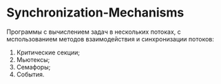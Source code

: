 # Synchronization-Mechanisms
<p>Программы с вычислением задач в нескольких потоках, с мспользованием методов взаимодействия и синхронизации потоков:
<ol>
  <li>Критические секции;
  <li>Мьютексы;
  <li>Семафоры;
  <li>События.
</ol>
